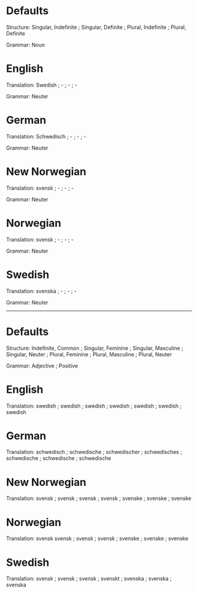 Defaults
========

Structure: Singular, Indefinite ; Singular, Definite ; Plural, Indefinite ; Plural, Definite

Grammar:   Noun



English
=======

Translation: Swedish ; - ; - ; -

Grammar:     Neuter



German
======

Translation: Schwedisch ; - ; - ; -

Grammar:     Neuter



New Norwegian
=============

Translation: svensk ; - ; - ; -

Grammar:     Neuter



Norwegian
=========

Translation: svensk ; - ; - ; -

Grammar:     Neuter



Swedish
=======

Translation: svenska ; - ; - ; -

Grammar:     Neuter



--------------------------------------------------------------------------------
Defaults
========

Structure: Indefinite, Common ;
           Singular, Feminine ; Singular, Masculine ; Singular, Neuter ;
           Plural, Feminine   ; Plural, Masculine   ; Plural, Neuter

Grammar:   Adjective ; Positive



English
=======

Translation: swedish ;
             swedish ; swedish ; swedish ;
             swedish ; swedish ; swedish



German
======

Translation: schwedisch  ;
             schwedische ; schwedischer ; schwedisches ;
             schwedische ; schwedische  ; schwedische



New Norwegian
=============

Translation: svensk  ;
             svensk  ; svensk  ; svensk  ;
             svenske ; svenske ; svenske



Norwegian
=========

Translation: svensk
             svensk  ; svensk  ; svensk  ;
             svenske ; svenske ; svenske



Swedish
=======

Translation: svensk ;
             svensk  ; svensk  ; svenskt ;
             svenska ; svenska ; svenska
